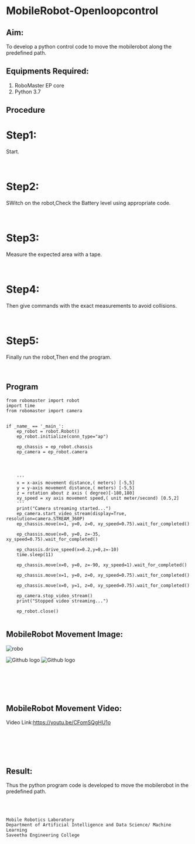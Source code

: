 # MobileRobot-Openloopcontrol
## Aim:

To develop a python control code to move the mobilerobot along the predefined path.

## Equipments Required:
1. RoboMaster EP core
2. Python 3.7

## Procedure

# Step1:
Start.

<br/>

# Step2:
SWitch on the robot,Check the Battery level using appropriate code.


<br/>

# Step3:
Measure the expected area with a tape.

<br/>

# Step4:
Then give commands with the exact measurements to avoid collisions.

<br/>

# Step5:
Finally run the robot,Then end the program.

<br/>

## Program
```
from robomaster import robot
import time
from robomaster import camera


if _name_ == '_main_':
    ep_robot = robot.Robot()
    ep_robot.initialize(conn_type="ap")

    ep_chassis = ep_robot.chassis 
    ep_camera = ep_robot.camera




    '''
    x = x-axis movement distance,( meters) [-5,5]
    y = y-axis movement distance,( meters) [-5,5]
    z = rotation about z axis ( degree)[-180,180]
    xy_speed = xy axis movement speed,( unit meter/second) [0.5,2]
    '''
    print("Camera streaming started...")
    ep_camera.start_video_stream(display=True, resolution=camera.STREAM_360P)  
    ep_chassis.move(x=1, y=0, z=0, xy_speed=0.75).wait_for_completed()

    ep_chassis.move(x=0, y=0, z=-35, xy_speed=0.75).wait_for_completed()

    ep_chassis.drive_speed(x=0.2,y=0,z=-10)
    time.sleep(11)

    ep_chassis.move(x=0, y=0, z=-90, xy_speed=1).wait_for_completed()

    ep_chassis.move(x=1, y=0, z=0, xy_speed=0.75).wait_for_completed()

    ep_chassis.move(x=0, y=1, z=0, xy_speed=0.75).wait_for_completed()  

    ep_camera.stop_video_stream()
    print("Stopped video streaming...")
    
    ep_robot.close()
   
```

## MobileRobot Movement Image:

![robo](./img/robomaster.png)

![Github logo](Robo1.jpeg)
![Github logo](robo.jpeg)


<br/>
<br/>
<br/>
<br/>

## MobileRobot Movement Video:

Video Link:https://youtu.be/CFomSQgHU1o

<br/>
<br/>
<br/>
<br/>

## Result:
Thus the python program code is developed to move the mobilerobot in the predefined path.


<br/>
<br/>

```
Mobile Robotics Laboratory
Department of Artificial Intelligence and Data Science/ Machine Learning
Saveetha Engineering College
```

